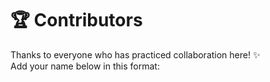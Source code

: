 # 🏆 Contributors

Thanks to everyone who has practiced collaboration here! ✨  
Add your name below in this format:

